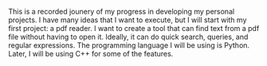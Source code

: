 This is a recorded jounery of my progress in developing my personal projects. I have many ideas that I want to execute, but I will start with my first project: a pdf reader. I want to create a tool that can find text from a pdf file without having to open it. Ideally, it can do quick search, queries, and regular expressions. The programming language I will be using is Python. Later, I will be using C++ for some of the features. 
